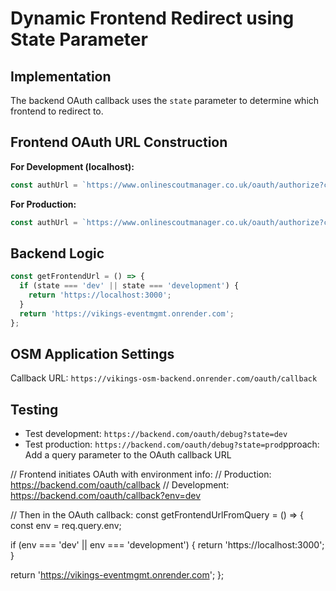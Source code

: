# Dynamic Frontend Redirect using State Parameter

## Implementation
The backend OAuth callback uses the `state` parameter to determine which frontend to redirect to.

## Frontend OAuth URL Construction

**For Development (localhost):**
```javascript
const authUrl = `https://www.onlinescoutmanager.co.uk/oauth/authorize?client_id=${clientId}&redirect_uri=${encodeURIComponent('https://vikings-osm-backend.onrender.com/oauth/callback')}&state=dev&scope=section%3Amember%3Aread%20section%3Aprogramme%3Aread%20section%3Aevent%3Aread%20section%3Aflexirecord%3Awrite&response_type=code`;
```

**For Production:**
```javascript
const authUrl = `https://www.onlinescoutmanager.co.uk/oauth/authorize?client_id=${clientId}&redirect_uri=${encodeURIComponent('https://vikings-osm-backend.onrender.com/oauth/callback')}&state=prod&scope=section%3Amember%3Aread%20section%3Aprogramme%3Aread%20section%3Aevent%3Aread%20section%3Aflexirecord%3Awrite&response_type=code`;
```

## Backend Logic
```javascript
const getFrontendUrl = () => {
  if (state === 'dev' || state === 'development') {
    return 'https://localhost:3000';
  }
  return 'https://vikings-eventmgmt.onrender.com';
};
```

## OSM Application Settings
Callback URL: `https://vikings-osm-backend.onrender.com/oauth/callback`

## Testing
- Test development: `https://backend.com/oauth/debug?state=dev`
- Test production: `https://backend.com/oauth/debug?state=prod`pproach: Add a query parameter to the OAuth callback URL

// Frontend initiates OAuth with environment info:
// Production: https://backend.com/oauth/callback
// Development: https://backend.com/oauth/callback?env=dev

// Then in the OAuth callback:
const getFrontendUrlFromQuery = () => {
  const env = req.query.env;
  
  if (env === 'dev' || env === 'development') {
    return 'https://localhost:3000';
  }
  
  return 'https://vikings-eventmgmt.onrender.com';
};